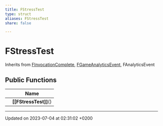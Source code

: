 ```yaml
---
title: FStressTest
type: struct
aliases: FStressTest
share: false

---
```


# FStressTest





Inherits from [FInvocationComplete](/docs/SDK/Source/Classes/structFInvocationComplete.md), [FGameAnalyticsEvent](/docs/SDK/Source/Classes/structFGameAnalyticsEvent.md), FAnalyticsEvent

## Public Functions

|                | Name           |
| -------------- | -------------- |
| | **[[FStressTest]]**() |

-------------------------------

Updated on 2023-07-04 at 02:31:02 +0200